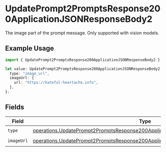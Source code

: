 # UpdatePrompt2PromptsResponse200ApplicationJSONResponseBody2

The image part of the prompt message. Only supported with vision models.

## Example Usage

```typescript
import { UpdatePrompt2PromptsResponse200ApplicationJSONResponseBody2 } from "@orq-ai/node/models/operations";

let value: UpdatePrompt2PromptsResponse200ApplicationJSONResponseBody2 = {
  type: "image_url",
  imageUrl: {
    url: "https://hateful-heartache.info",
  },
};
```

## Fields

| Field                                                                                                                                                                                    | Type                                                                                                                                                                                     | Required                                                                                                                                                                                 | Description                                                                                                                                                                              |
| ---------------------------------------------------------------------------------------------------------------------------------------------------------------------------------------- | ---------------------------------------------------------------------------------------------------------------------------------------------------------------------------------------- | ---------------------------------------------------------------------------------------------------------------------------------------------------------------------------------------- | ---------------------------------------------------------------------------------------------------------------------------------------------------------------------------------------- |
| `type`                                                                                                                                                                                   | [operations.UpdatePrompt2PromptsResponse200ApplicationJSONResponseBody1VersionsType](../../models/operations/updateprompt2promptsresponse200applicationjsonresponsebody1versionstype.md) | :heavy_check_mark:                                                                                                                                                                       | N/A                                                                                                                                                                                      |
| `imageUrl`                                                                                                                                                                               | [operations.UpdatePrompt2PromptsResponse200ApplicationJSONResponseBodyImageUrl](../../models/operations/updateprompt2promptsresponse200applicationjsonresponsebodyimageurl.md)           | :heavy_check_mark:                                                                                                                                                                       | N/A                                                                                                                                                                                      |
